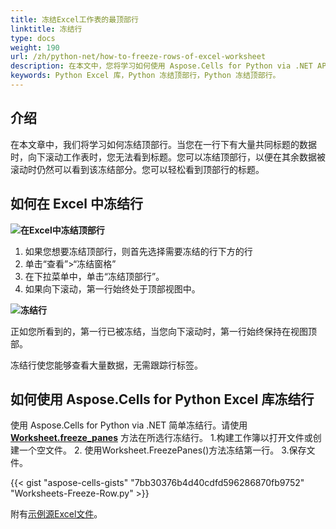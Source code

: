 ```yaml
---
title: 冻结Excel工作表的最顶部行
linktitle: 冻结行
type: docs
weight: 190
url: /zh/python-net/how-to-freeze-rows-of-excel-worksheet
description: 在本文中，您将学习如何使用 Aspose.Cells for Python via .NET API 编程方式冻结 Excel 工作表的顶部行。
keywords: Python Excel 库，Python 冻结顶部行，Python 冻结顶部行。
---
```


## **介绍**

在本文章中，我们将学习如何冻结顶部行。当您在一行下有大量共同标题的数据时，向下滚动工作表时，您无法看到标题。您可以冻结顶部行，以便在其余数据被滚动时仍然可以看到该冻结部分。您可以轻松看到顶部行的标题。

## **如何在 Excel 中冻结行**

**![在Excel中冻结顶部行](Freeze-Rows.png)**


1. 如果您想要冻结顶部行，则首先选择需要冻结的行下方的行
2. 单击“查看”>“冻结窗格”
3. 在下拉菜单中，单击“冻结顶部行”。
4. 如果向下滚动，第一行始终处于顶部视图中。

**![冻结行](Frozen-Row.png)**

正如您所看到的，第一行已被冻结，当您向下滚动时，第一行始终保持在视图顶部。

冻结行使您能够查看大量数据，无需跟踪行标签。




## **如何使用 Aspose.Cells for Python Excel 库冻结行**
使用 Aspose.Cells for Python via .NET 简单冻结行。请使用 [**Worksheet.freeze_panes**](https://reference.aspose.com/cells/python-net/aspose.cells/worksheet/freeze_panes/#str-int-int) 方法在所选行冻结行。
1.构建工作簿以打开文件或创建一个空文件。
2. 使用Worksheet.FreezePanes()方法冻结第一行。
3.保存文件。

{{< gist "aspose-cells-gists" "7bb30376b4d40cdfd596286870fb9752" "Worksheets-Freeze-Row.py" >}}

附有[示例源Excel文件](../Freeze.xlsx)。

